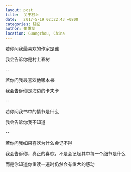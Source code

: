 ```yaml
---
layout: post
title:  关于村上
date:   2017-5-19 02:22:43 +0800
categories: 随记
author: 崔秉龙
location: Guangzhou, China
---
```











若你问我最喜欢的作家是谁

我会告诉你是村上春树

--

若你问我最喜欢他哪本书

我会告诉你是海边的卡夫卡

--

若你问我书中的情节是什么

我会告诉你我不知道

--

若你问我如果喜欢为什么会记不得

我会告诉你，真正的喜欢，不是会记起其中每一个细节是什么

而是你知道你重读一遍时仍然会有重大的感动